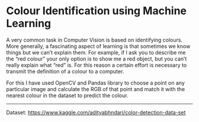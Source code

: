 # Colour Identification using Machine Learning

A very common task in Computer Vision is based on identifying colours.
More generally, a fascinating aspect of learning is that sometimes we know things but we can’t explain them. 
For example, if I ask you to describe me the “red colour” your only option is to show me a red object, but you can’t really explain what “red” is.
For this reason a certain effort is necessary to transmit the definition of a colour to a computer.

For this I have used OpenCV and Pandas library to choose a point on any particular image and calculate the RGB of that point and match it with the nearest colour in the dataset to predict the colour.

---

Dataset: https://www.kaggle.com/adityabhndari/color-detection-data-set
